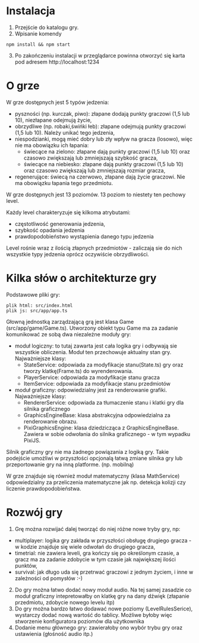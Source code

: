 # Instalacja
1. Przejście do katalogu gry.
2. Wpisanie komendy
```
npm install && npm start
```
3. Po zakończeniu instalacji w przeglądarce powinna otworzyć się karta pod adresem http://localhost:1234

# O grze
W grze dostępnych jest 5 typów jedzenia:
- pyszności (np. kurczak, piwo): złapane dodają punkty graczowi (1,5 lub 10), niezłapane odejmują życie,
- obrzydliwe (np. robaki,świńki łeb): złapane odejmują punkty graczowi (1,5 lub 10). Należy unikać tego jedzenia,
- niespodzianki, mogą mieć dobry lub zły wpływ na gracza (losowo), więc nie ma obowiązku ich łapania:
  - świecące na zielono: złapane dają punkty graczowi (1,5 lub 10) oraz czasowo zwiększają lub zmniejszają szybkość gracza,
  - świecące na niebiesko: złapane dają punkty graczowi (1,5 lub 10) oraz czasowo zwiększają lub zmniejszają rozmiar gracza,
- regenerujące: świecą na czerwowo, złapane dają życie graczowi. Nie ma obowiązku łapania tego przedmiotu.

W grze dostępnych jest 13 poziomów. 13 poziom to niestety ten pechowy level.

Każdy level charakteryzuje się kilkoma atrybutami:
- częstotliwość generowania jedzenia,
- szybkość opadania jedzenia
- prawdopodobieństwo wystąpienia danego typu jedzenia

Level rośnie wraz z ilością złapnych przedmiotów - zaliczają sie do nich wszystkie typy jedzenia oprócz oczywiście obrzydliwości.

# Kilka słów o architekturze gry
Podstawowe pliki gry:
```
plik html: src/index.html
plik js: src/app/app.ts
```

Głowną jednostką zarządzającą grą jest klasa Game (src/app/game/Game.ts).
Utworzony obiekt typu Game ma za zadanie komunikować ze sobą dwa niezależne moduły gry: 
- moduł logiczny: to tutaj zawarta jest cała logika gry i odbywają sie wszystkie obliczenia. Moduł ten przechowuje aktualny stan gry. Najważniejsze klasy:
  - StateService: odpowiada za modyfikacje stanu(State.ts) gry oraz tworzy klatkę(Frame.ts) do wyrenderowania.
  - PlayerService: odpowiada za modyfikacje stanu gracza
  - ItemService: odpowiada za modyfikacje stanu przedmiotów
- moduł graficzny: odpowiedzialny jest za renderowanie grafiki. Najważniejsze klasy:
  - RendererService: odpowiada za tłumaczenie stanu i klatki gry dla silnika graficznego
  - GraphicsEngineBase: klasa abstrakcyjna odpowiedzialna za renderowanie obrazu.
  - PixiGraphicsEngine: klasa dziedzicząca z GraphicsEngineBase. Zawiera w sobie odwołania do silnika graficznego - w tym wypadku PixiJS.

Silnik graficzny gry nie ma żadnego powiązania z logiką gry. Takie podejście umożliwi w przyszłości opcjonalą łatwą zmiane silnika gry lub przeportowanie gry na inną platforme. (np. mobilną)

W grze znajduje się również moduł matematyczny (klasa MathService) odpowiedzialny za przeliczenia matematyczne jak np. detekcja kolizji czy liczenie prawdopodobieństwa.

# Rozwój gry
1. Grę można rozwijać dalej tworząć do niej różne nowe tryby gry, np:
- multiplayer: logika gry zakłada w przyszłości obsługę drugiego gracza - w kodzie znajduje się wiele odwołań do drugiego gracza,
- timetrial: nie zawiera leveli, gra kończy się po określonym czasie, a gracz ma za zadanie zdobycie w tym czasie jak największej ilości punktów,
- survival: jak długo uda się przetrwać graczowi z jednym życiem,
i inne w zależności od pomysłów :-)

2. Do gry można łatwo dodać nowy moduł audio. Na tej samej zasadzie co moduł graficzny intepretowałby on klatkę gry na dany dźwięk (złapanie przedmiotu, zdobycie nowego levelu itp)
3. Do gry można bardzo łatwo dodawać nowe poziomy (LevelRulesSerice), wystarczy dodać nową wartość do tablicy. Możliwe byłoby więc stworzenie konfiguratora poziomów dla użytkownika
4. Dodanie menu głównego gry: zawierałoby ono wybór trybu gry oraz ustawienia (głośność audio itp.)
